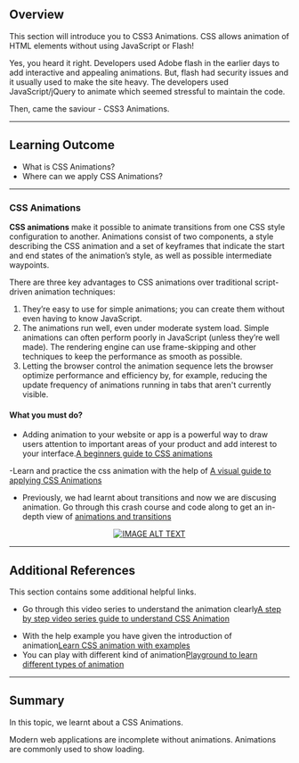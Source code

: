 ## Overview

This section will introduce you to CSS3 Animations. CSS allows animation of HTML elements without using JavaScript or Flash!

Yes, you heard it right. Developers used Adobe flash in the earlier days to add interactive and appealing animations. But, flash had security issues and it usually used to make the site heavy. The developers used JavaScript/jQuery to animate which seemed stressful to maintain the code.

Then, came the saviour - CSS3 Animations.

---

## Learning Outcome

- What is CSS Animations?
- Where can we apply CSS Animations?

---

### CSS Animations

**CSS animations** make it possible to animate transitions from one CSS style configuration to another. Animations consist of two components, a style describing the CSS animation and a set of keyframes that indicate the start and end states of the animation’s style, as well as possible intermediate waypoints.

There are three key advantages to CSS animations over traditional script-driven animation techniques:

1.  They’re easy to use for simple animations; you can create them without even having to know JavaScript.
2.  The animations run well, even under moderate system load. Simple animations can often perform poorly in JavaScript (unless they’re well made). The rendering engine can use frame-skipping and other techniques to keep the performance as smooth as possible.
3.  Letting the browser control the animation sequence lets the browser optimize performance and efficiency by, for example, reducing the update frequency of animations running in tabs that aren't currently visible.

#### What you must do?

- Adding animation to your website or app is a powerful way to draw users attention to important areas of your product and add interest to your interface.[A beginners guide to CSS animations](https://thoughtbot.com/blog/css-animation-for-beginners)

-Learn and  practice the css animation with the help of [A visual guide to applying CSS Animations](https://marksheet.io/css-animations.html)

- Previously, we had learnt about transitions and now we are discusing animation. Go through this crash course and code along to get an in-depth view of [animations and transitions](https://www.youtube.com/watch?v=zHUpx90NerM)

<div align="center">
  <a href="https://www.youtube.com/watch?v=zHUpx90NerM">
  <img src="https://img.youtube.com/vi/zHUpx90NerM/0.jpg" alt="IMAGE ALT TEXT"></a>
</div>


---

## Additional References

This section contains some additional helpful links.

- Go through this video series to understand the animation clearly[A step by step video series guide to understand CSS Animation](https://www.youtube.com/watch?v=8kK-cA99SA0)

* With the help example you have given the introduction of animation[Learn CSS animation with examples](https://flaviocopes.com/css-animations/)
* You can play with different kind of animation[Playground to learn different types of animation](http://animista.net/)

---

## Summary

In this topic, we learnt about a CSS Animations.

Modern web applications are incomplete without animations. Animations are commonly used to show loading.
